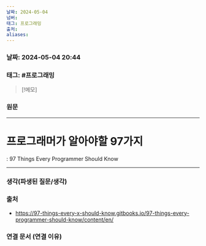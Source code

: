 ```yaml
---
날짜: 2024-05-04
넘버: 
태그: 프로그래밍
출처: 
aliases:
---
```

### 날짜:  2024-05-04 20:44

### 태그: #프로그래밍

>[!메모]
>

### 원문
---
# 프로그래머가 알아야할 97가지
: 97 Things Every Programmer Should Know



---
### 생각(파생된 질문/생각)

### 출처
- https://97-things-every-x-should-know.gitbooks.io/97-things-every-programmer-should-know/content/en/
### 연결 문서 (연결 이유)
